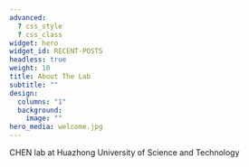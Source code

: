 ```yaml
---
advanced:
  ? css_style
  ? css_class
widget: hero
widget_id: RECENT-POSTS
headless: true
weight: 10
title: About The Lab
subtitle: ""
design:
  columns: "1"
  background:
    image: ""
hero_media: welcome.jpg
---
```


CHEN lab at Huazhong University of Science and Technology
